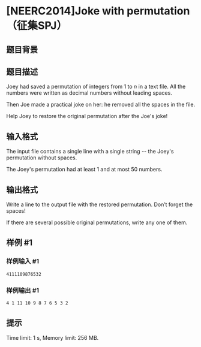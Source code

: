 # [NEERC2014]Joke with permutation（征集SPJ）

## 题目背景



## 题目描述

Joey had saved a permutation of integers from $1$ to $n$ in a text file. All the numbers were written as decimal numbers without leading spaces.

Then Joe made a practical joke on her: he removed all the spaces in the file.

Help Joey to restore the original permutation after the Joe's joke! 

## 输入格式

The input file contains a single line with a single string -- the Joey's permutation without spaces.

The Joey's permutation had at least $1$ and at most $50$ numbers. 

## 输出格式

Write a line to the output file with the restored permutation. Don’t forget the spaces!

If there are several possible original permutations, write any one of them.

## 样例 #1

### 样例输入 #1
```
4111109876532
```

### 样例输出 #1

```
4 1 11 10 9 8 7 6 5 3 2
```

## 提示

Time limit: 1 s, Memory limit: 256 MB. 


